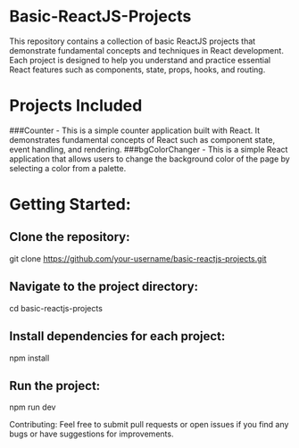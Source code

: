 # Basic-ReactJS-Projects

This repository contains a collection of basic ReactJS projects that demonstrate fundamental concepts and techniques in React development. Each project is designed to help you understand and practice essential React features such as components, state, props, hooks, and routing.

# Projects Included
###Counter - This is a simple counter application built with React. It demonstrates fundamental concepts of React such as component state, event handling, and rendering.
###bgColorChanger - This is a simple React application that allows users to change the background color of the page by selecting a color from a palette.

# Getting Started:

## Clone the repository:
git clone https://github.com/your-username/basic-reactjs-projects.git
## Navigate to the project directory:
cd basic-reactjs-projects
## Install dependencies for each project:
npm install
## Run the project:
npm run dev

Contributing:
Feel free to submit pull requests or open issues if you find any bugs or have suggestions for improvements.
